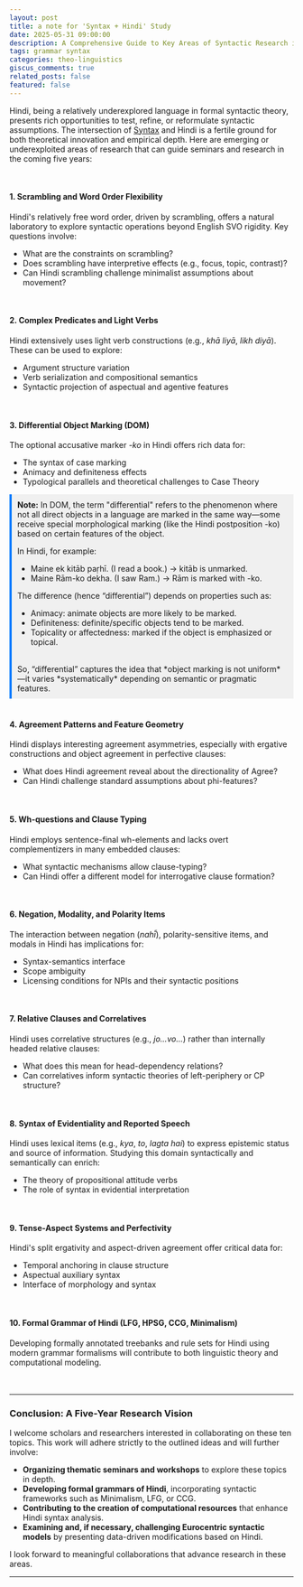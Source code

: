```yaml
---
layout: post
title: a note for 'Syntax + Hindi' Study
date: 2025-05-31 09:00:00
description: A Comprehensive Guide to Key Areas of Syntactic Research in Hindi
tags: grammar syntax
categories: theo-linguistics
giscus_comments: true
related_posts: false
featured: false
---
```


Hindi, being a relatively underexplored language in formal syntactic theory, presents rich opportunities to test, refine, or reformulate syntactic assumptions. The intersection of [Syntax](https://iamalinguist.github.io/blog/2025/a-note-ling-syn/) and Hindi is a fertile ground for both theoretical innovation and empirical depth. Here are emerging or underexploited areas of research that can guide seminars and research in the coming five years:

<br>

#### 1. Scrambling and Word Order Flexibility
Hindi's relatively free word order, driven by scrambling, offers a natural laboratory to explore syntactic operations beyond English SVO rigidity. Key questions involve:

* What are the constraints on scrambling?
* Does scrambling have interpretive effects (e.g., focus, topic, contrast)?
* Can Hindi scrambling challenge minimalist assumptions about movement?

<br>

#### 2. Complex Predicates and Light Verbs

Hindi extensively uses light verb constructions (e.g., *khā liyā*, *likh diyā*). These can be used to explore:

* Argument structure variation
* Verb serialization and compositional semantics
* Syntactic projection of aspectual and agentive features

<br>

#### 3. Differential Object Marking (DOM)
The optional accusative marker *-ko* in Hindi offers rich data for:
* The syntax of case marking
* Animacy and definiteness effects
* Typological parallels and theoretical challenges to Case Theory


<div style="background-color: #f0f0f0; padding: 10px; border-left: 4px solid #007bff;">
<strong>Note:</strong> In DOM, the term "differential" refers to the phenomenon where not all direct objects in a language are marked in the same way—some receive special morphological marking (like the Hindi postposition -ko) based on certain features of the object.

In Hindi, for example:
<ul>
  <li>Maine ek kitāb paṛhī. (I read a book.) → kitāb is unmarked.</li>
  <li>Maine Rām-ko dekha. (I saw Ram.) → Rām is marked with -ko.</li>
</ul>  

The difference (hence “differential”) depends on properties such as:
<ul>
    <li>Animacy: animate objects are more likely to be marked.</li>
    <li>Definiteness: definite/specific objects tend to be marked.</li>
    <li>Topicality or affectedness: marked if the object is emphasized or topical.</li>
</ul>
<br>
So, “differential” captures the idea that *object marking is not uniform* —it varies *systematically* depending on semantic or pragmatic features.
</div>


<br>

#### 4. Agreement Patterns and Feature Geometry
Hindi displays interesting agreement asymmetries, especially with ergative constructions and object agreement in perfective clauses:

* What does Hindi agreement reveal about the directionality of Agree?
* Can Hindi challenge standard assumptions about phi-features?

<br>

#### 5. Wh-questions and Clause Typing
Hindi employs sentence-final wh-elements and lacks overt complementizers in many embedded clauses:
* What syntactic mechanisms allow clause-typing?
* Can Hindi offer a different model for interrogative clause formation?

<br>

#### 6. Negation, Modality, and Polarity Items

The interaction between negation (*nahī̃*), polarity-sensitive items, and modals in Hindi has implications for:
* Syntax-semantics interface
* Scope ambiguity
* Licensing conditions for NPIs and their syntactic positions

<br>

#### 7. Relative Clauses and Correlatives
Hindi uses correlative structures (e.g., *jo...vo...*) rather than internally headed relative clauses:
* What does this mean for head-dependency relations?
* Can correlatives inform syntactic theories of left-periphery or CP structure?

<br>

#### 8. Syntax of Evidentiality and Reported Speech
Hindi uses lexical items (e.g., *kya*, *to*, *lagta hai*) to express epistemic status and source of information. Studying this domain syntactically and semantically can enrich:
* The theory of propositional attitude verbs
* The role of syntax in evidential interpretation

<br>

#### 9. Tense-Aspect Systems and Perfectivity
Hindi's split ergativity and aspect-driven agreement offer critical data for:
* Temporal anchoring in clause structure
* Aspectual auxiliary syntax
* Interface of morphology and syntax

<br>

#### 10. Formal Grammar of Hindi (LFG, HPSG, CCG, Minimalism)
Developing formally annotated treebanks and rule sets for Hindi using modern grammar formalisms will contribute to both linguistic theory and computational modeling.
<br>
<br>
<br>

---

### Conclusion: A Five-Year Research Vision
 I welcome scholars and researchers interested in collaborating on these ten topics. This work will adhere strictly to the outlined ideas and will further involve:  

- **Organizing thematic seminars and workshops** to explore these topics in depth.  
- **Developing formal grammars of Hindi**, incorporating syntactic frameworks such as Minimalism, LFG, or CCG.  
- **Contributing to the creation of computational resources** that enhance Hindi syntax analysis.  
- **Examining and, if necessary, challenging Eurocentric syntactic models** by presenting data-driven modifications based on Hindi.  

I look forward to meaningful collaborations that advance research in these areas.

---